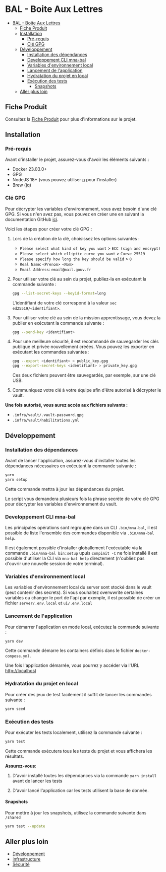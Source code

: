 # BAL - Boite Aux Lettres

- [BAL - Boite Aux Lettres](#bal---boite-aux-lettres)
  - [Fiche Produit](#fiche-produit)
  - [Installation](#installation)
    - [Pré-requis](#pré-requis)
    - [Clé GPG](#clé-gpg)
  - [Développement](#développement)
    - [Installation des dépendances](#installation-des-dépendances)
    - [Developpement CLI mna-bal](#developpement-cli-mna-bal)
    - [Variables d'environnement local](#variables-denvironnement-local)
    - [Lancement de l'application](#lancement-de-lapplication)
    - [Hydratation du projet en local](#hydratation-du-projet-en-local)
    - [Exécution des tests](#exécution-des-tests)
      - [Snapshots](#snapshots)
  - [Aller plus loin](#aller-plus-loin)

## Fiche Produit

Consultez la [Fiche Produit](https://www.notion.so/mission-apprentissage/Fiche-produit-73bbd7e5983749b7974c2f7c11194518?pvs=4) pour plus d'informations sur le projet.

## Installation

### Pré-requis

Avant d'installer le projet, assurez-vous d'avoir les éléments suivants :

- Docker 23.03.0+
- GPG
- NodeJS 18+ (vous pouvez utiliser [n](https://github.com/tj/n#third-party-installers) pour l'installer)
- Brew (jq)

### Clé GPG

Pour décrypter les variables d'environnement, vous avez besoin d'une clé GPG. Si vous n'en avez pas, vous pouvez en créer une en suivant la documentation GitHub [ici](https://docs.github.com/fr/authentication/managing-commit-signature-verification/generating-a-new-gpg-key).

Voici les étapes pour créer votre clé GPG :

1. Lors de la création de la clé, choisissez les options suivantes :

   - `Please select what kind of key you want` > `ECC (sign and encrypt)`
   - `Please select which elliptic curve you want` > `Curve 25519`
   - `Please specify how long the key should be valid` > `0`
   - `Real Name`: `<Prenom> <Nom>`
   - `Email Address`: `email@mail.gouv.fr`

2. Pour utiliser votre clé au sein du projet, publiez-la en exécutant la commande suivante :

   ```bash
   gpg --list-secret-keys --keyid-format=long
   ```

   L'identifiant de votre clé correspond à la valeur `sec ed25519/<identifiant>`.

3. Pour utiliser votre clé au sein de la mission apprentissage, vous devez la publier en exécutant la commande suivante :

   ```bash
   gpg --send-key <identifiant>
   ```

4. Pour une meilleure sécurité, il est recommandé de sauvegarder les clés publique et privée nouvellement créées. Vous pouvez les exporter en exécutant les commandes suivantes :

   ```bash
   gpg --export <identifiant> > public_key.gpg
   gpg --export-secret-keys <identifiant> > private_key.gpg
   ```

   Ces deux fichiers peuvent être sauvegardés, par exemple, sur une clé USB.

5. Communiquez votre clé à votre équipe afin d'être autorisé à décrypter le vault.

**Une fois autorisé, vous aurez accès aux fichiers suivants :**

- `.infra/vault/.vault-password.gpg`
- `.infra/vault/habilitations.yml`

## Développement

### Installation des dépendances

Avant de lancer l'application, assurez-vous d'installer toutes les dépendances nécessaires en exécutant la commande suivante :

```bash
yarn
yarn setup
```

Cette commande mettra à jour les dépendances du projet.

Le script vous demandera plusieurs fois la phrase secrète de votre clé GPG pour décrypter les variables d'environnement du vault.

### Developpement CLI mna-bal

Les principales opérations sont regroupée dans un CLI `.bin/mna-bal`, il est possible de liste l'ensemble des commandes disponible via `.bin/mna-bal help`.

Il est également possible d'installer globallement l'exécutable via la commande `.bin/mna-bal bin:setup` upuis `compinit -C` ne fois installé il est possible d'utiliser la CLI via `mna-bal help` directement (n'oubliez pas d'ouvrir une nouvelle session de votre terminal).

### Variables d'environnement local

Les variables d'environnement local du server sont stocké dans le vault (peut contenir des secrets). Si vous souhaitez overwwrite certaines variables ou changer le port de l'api par exemple, il est possible de créer un fichier `server/.env.local` et `ui/.env.local`

### Lancement de l'application

Pour démarrer l'application en mode local, exécutez la commande suivante :

```bash
yarn dev
```

Cette commande démarre les containers définis dans le fichier `docker-compose.yml`.

Une fois l'application démarrée, vous pourrez y accéder via l'URL [http://localhost](http://localhost)

### Hydratation du projet en local

Pour créer des jeux de test facilement il suffit de lancer les commandes suivante :

```bash
yarn seed
```

### Exécution des tests

Pour exécuter les tests localement, utilisez la commande suivante :

```bash
yarn test
```

Cette commande exécutera tous les tests du projet et vous affichera les résultats.

**Assurez-vous:**

1. D'avoir installé toutes les dépendances via la commande `yarn install` avant de lancer les tests

2. D'avoir lancé l'application car les tests utilisent la base de donnée.

#### Snapshots

Pour mettre à jour les snapshots, utilisez la commande suivante dans `/shared`

```bash
yarn test --update
```

## Aller plus loin

- [Développement](./docs/developping.md)
- [Infrastructure](./docs/developping.md)
- [Sécurité](./docs/securite.md)
